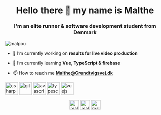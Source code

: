 <h1 align="center">Hello there 👋 my name is Malthe</h1>
<h3 align="center">I'm an elite runner & software development student from Denmark</h3>

<p align="left"> <img src="https://komarev.com/ghpvc/?username=malpou" alt="malpou" /> </p>

- 🔭 I’m currently working on **results for live video production**

- 🌱 I’m currently learning **Vue, TypeScript & firebase**

- 📫 How to reach me **Malthe@Grundtvigsvej.dk**

<p align="left"><img src="https://devicons.github.io/devicon/devicon.git/icons/csharp/csharp-original.svg" alt="csharp" width="40" height="40"/> <img src="https://www.vectorlogo.zone/logos/git-scm/git-scm-icon.svg" alt="git" width="40" height="40"/> <img src="https://devicons.github.io/devicon/devicon.git/icons/javascript/javascript-original.svg" alt="javascript" width="40" height="40"/> <img src="https://devicons.github.io/devicon/devicon.git/icons/typescript/typescript-original.svg" alt="typescript" width="40" height="40"/> <img src="https://devicons.github.io/devicon/devicon.git/icons/vuejs/vuejs-original-wordmark.svg" alt="vuejs" width="40" height="40"/></p><p align="center">
<a href="https://linkedin.com/in/malthepoulsen" target="blank"><img align="center" src="https://cdn.jsdelivr.net/npm/simple-icons@3.0.1/icons/linkedin.svg" alt="malthepoulsen" height="30" width="30" /></a>
<a href="https://instagram.com/malpou" target="blank"><img align="center" src="https://cdn.jsdelivr.net/npm/simple-icons@3.0.1/icons/instagram.svg" alt="malpou" height="30" width="30" /></a>
<a href="https://www.youtube.com/c/malthepoulsen" target="blank"><img align="center" src="https://cdn.jsdelivr.net/npm/simple-icons@3.0.1/icons/youtube.svg" alt="malthepoulsen" height="30" width="30" /></a>
</p>
